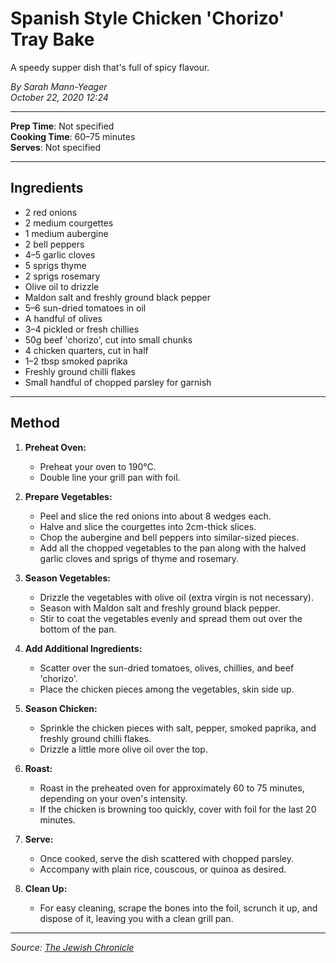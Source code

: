 # Spanish Style Chicken 'Chorizo' Tray Bake

A speedy supper dish that's full of spicy flavour.

*By Sarah Mann-Yeager*  
*October 22, 2020 12:24*

---

**Prep Time**: Not specified  
**Cooking Time**: 60–75 minutes  
**Serves**: Not specified

---

## Ingredients

- 2 red onions
- 2 medium courgettes
- 1 medium aubergine
- 2 bell peppers
- 4–5 garlic cloves
- 5 sprigs thyme
- 2 sprigs rosemary
- Olive oil to drizzle
- Maldon salt and freshly ground black pepper
- 5–6 sun-dried tomatoes in oil
- A handful of olives
- 3–4 pickled or fresh chillies
- 50g beef 'chorizo', cut into small chunks
- 4 chicken quarters, cut in half
- 1–2 tbsp smoked paprika
- Freshly ground chilli flakes
- Small handful of chopped parsley for garnish

---

## Method

1. **Preheat Oven:**
   - Preheat your oven to 190°C.
   - Double line your grill pan with foil.

2. **Prepare Vegetables:**
   - Peel and slice the red onions into about 8 wedges each.
   - Halve and slice the courgettes into 2cm-thick slices.
   - Chop the aubergine and bell peppers into similar-sized pieces.
   - Add all the chopped vegetables to the pan along with the halved garlic cloves and sprigs of thyme and rosemary.

3. **Season Vegetables:**
   - Drizzle the vegetables with olive oil (extra virgin is not necessary).
   - Season with Maldon salt and freshly ground black pepper.
   - Stir to coat the vegetables evenly and spread them out over the bottom of the pan.

4. **Add Additional Ingredients:**
   - Scatter over the sun-dried tomatoes, olives, chillies, and beef 'chorizo'.
   - Place the chicken pieces among the vegetables, skin side up.

5. **Season Chicken:**
   - Sprinkle the chicken pieces with salt, pepper, smoked paprika, and freshly ground chilli flakes.
   - Drizzle a little more olive oil over the top.

6. **Roast:**
   - Roast in the preheated oven for approximately 60 to 75 minutes, depending on your oven's intensity.
   - If the chicken is browning too quickly, cover with foil for the last 20 minutes.

7. **Serve:**
   - Once cooked, serve the dish scattered with chopped parsley.
   - Accompany with plain rice, couscous, or quinoa as desired.

8. **Clean Up:**
   - For easy cleaning, scrape the bones into the foil, scrunch it up, and dispose of it, leaving you with a clean grill pan.

---

*Source: [The Jewish Chronicle](https://www.thejc.com/lets-eat/recipe/spanish-style-chicken-chorizo-tray-bake-kgyegtc7)*